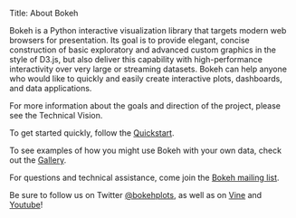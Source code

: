 Title: About Bokeh

Bokeh is a Python interactive visualization library that targets modern web
browsers for presentation. Its goal is to provide elegant, concise construction
of basic exploratory and advanced custom graphics in the style of D3.js, but
also deliver this capability with high-performance interactivity over very
large or streaming datasets. Bokeh can help anyone who would like to quickly
and easily create interactive plots, dashboards, and data applications.

For more information about the goals and direction of the project, please see
the Technical Vision.


To get started quickly, follow the
[Quickstart](http://bokeh.pydata.org/en/latest/docs/user_guide/quickstart.html).

To see examples of how you might use Bokeh with your own data, check out the
[Gallery](http://bokeh.pydata.org/en/latest/docs/gallery.html).

For questions and technical assistance, come join the [Bokeh mailing
list](https://groups.google.com/a/continuum.io/forum/#!forum/bokeh).

Be sure to follow us on Twitter [@bokehplots](//twitter.com/BokehPlots), as well as on [Vine](https://vine.co/bokehplots) and
[Youtube](https://www.youtube.com/channel/UCK0rSk29mmg4UT4bIOvPYhw)!
